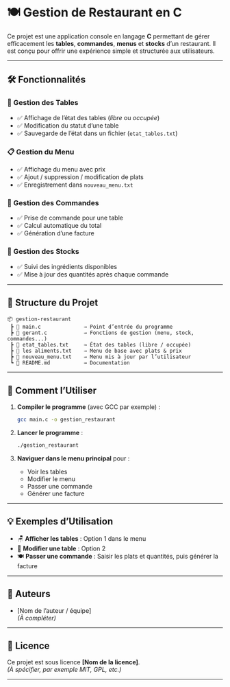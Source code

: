 
# 🍽️ Gestion de Restaurant en C

Ce projet est une application console en langage **C** permettant de gérer efficacement les **tables**, **commandes**, **menus** et **stocks** d’un restaurant. Il est conçu pour offrir une expérience simple et structurée aux utilisateurs.

---

## 🛠️ Fonctionnalités

### 📌 Gestion des Tables
- ✅ Affichage de l’état des tables (*libre* ou *occupée*)  
- ✅ Modification du statut d’une table  
- ✅ Sauvegarde de l’état dans un fichier (`etat_tables.txt`)  

### 📋 Gestion du Menu
- ✅ Affichage du menu avec prix  
- ✅ Ajout / suppression / modification de plats  
- ✅ Enregistrement dans `nouveau_menu.txt`  

### 🧾 Gestion des Commandes
- ✅ Prise de commande pour une table  
- ✅ Calcul automatique du total  
- ✅ Génération d’une facture  

### 🧂 Gestion des Stocks
- ✅ Suivi des ingrédients disponibles  
- ✅ Mise à jour des quantités après chaque commande  

---

## 📁 Structure du Projet

```
📦 gestion-restaurant
 ┣ 📜 main.c              → Point d’entrée du programme
 ┣ 📜 gerant.c            → Fonctions de gestion (menu, stock, commandes...)
 ┣ 📄 etat_tables.txt     → État des tables (libre / occupée)
 ┣ 📄 les aliments.txt    → Menu de base avec plats & prix
 ┣ 📄 nouveau_menu.txt    → Menu mis à jour par l’utilisateur
 ┗ 📄 README.md           → Documentation
```

---

## 🚀 Comment l’Utiliser

1. **Compiler le programme** (avec GCC par exemple) :
   ```bash
   gcc main.c -o gestion_restaurant
   ```

2. **Lancer le programme** :
   ```bash
   ./gestion_restaurant
   ```

3. **Naviguer dans le menu principal** pour :
   - Voir les tables
   - Modifier le menu
   - Passer une commande
   - Générer une facture

---

## 💡 Exemples d’Utilisation

- 🪑 **Afficher les tables** : Option 1 dans le menu  
- 📝 **Modifier une table** : Option 2  
- 🍽️ **Passer une commande** : Saisir les plats et quantités, puis générer la facture  

---

## 👥 Auteurs

- [Nom de l’auteur / équipe]  
*(À compléter)*

---

## 📄 Licence

Ce projet est sous licence **[Nom de la licence]**.  
*(À spécifier, par exemple MIT, GPL, etc.)*

---

